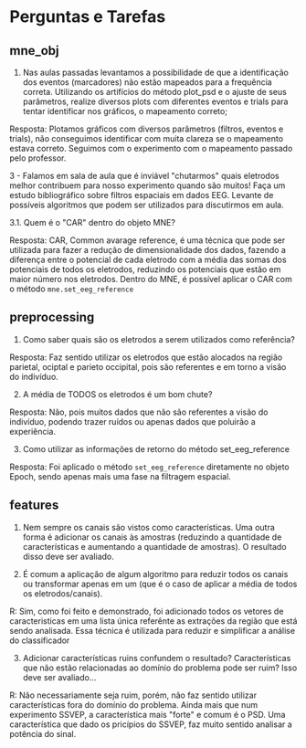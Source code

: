 # Perguntas e Tarefas

## mne_obj

1. Nas aulas passadas levantamos a possibilidade de que a identificação dos eventos (marcadores) não estão mapeados para a frequência correta. Utilizando os artifícios do método plot_psd e o ajuste de seus parâmetros, realize diversos plots com diferentes eventos e trials para tentar identificar nos gráficos, o mapeamento correto;

Resposta: Plotamos gráficos com diversos parâmetros (filtros, eventos e trials), não conseguimos identificar com muita clareza se o mapeamento estava correto. Seguimos com o experimento com o mapeamento passado pelo professor.

3 - Falamos em sala de aula que é inviável "chutarmos" quais eletrodos melhor contribuem para nosso experimento quando são muitos! Faça um estudo bibliográfico sobre filtros espaciais em dados EEG. Levante de possíveis algoritmos que podem ser utilizados para discutirmos em aula.

3.1. Quem é o "CAR" dentro do objeto MNE?

Resposta: CAR, Common avarage reference, é uma técnica que pode ser utilizada para fazer a redução de dimensionalidade dos dados, fazendo a diferença entre o potencial de cada eletrodo com a média das somas dos potenciais de todos os eletrodos, reduzindo os potenciais que estão em maior número nos eletrodos. Dentro do MNE, é possível aplicar o CAR com o método `mne.set_eeg_reference`

## preprocessing

1. Como saber quais são os eletrodos a serem utilizados como referência?

Resposta: Faz sentido utilizar os eletrodos que estão alocados na região parietal, ociptal e parieto occipital, pois são referentes e em torno a visão do indivíduo.

2. A média de TODOS os eletrodos é um bom chute?

Resposta: Não, pois muitos dados que não são referentes a visão do indivíduo, podendo trazer ruídos ou apenas dados que poluirão a experiência.

3. Como utilizar as informações de retorno do método set_eeg_reference

Resposta: Foi aplicado o método `set_eeg_reference` diretamente no objeto Epoch, sendo apenas mais uma fase na filtragem espacial.

## features

1. Nem sempre os canais são vistos como características. Uma outra forma é adicionar os canais às amostras (reduzindo a quantidade de características e aumentando a quantidade de amostras). O resultado disso deve ser avaliado.

2. É comum a aplicação de algum algoritmo para reduzir todos os canais ou transformar apenas em um (que é o caso de aplicar a média de todos os eletrodos/canais).

R: Sim, como foi feito e demonstrado, foi adicionado todos os vetores de caracteristicas em uma lista única referênte as extrações da região que está sendo analisada. Essa técnica é utilizada para reduzir e 
simplificar a análise do classificador

3. Adicionar características ruins confundem o resultado? Características que não estão relacionadas ao domínio do problema pode ser ruim? Isso deve ser avaliado...

R: Não necessariamente seja ruim, porém, não faz sentido utilizar características fora do domínio do problema. Ainda mais que num experimento SSVEP, a característica mais "forte" e comum é o PSD. Uma característica que dado os pricípios do SSVEP, faz muito sentido analisar a potência do sinal.